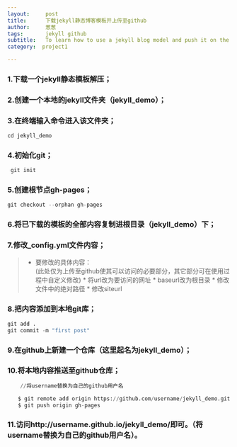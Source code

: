 ```yaml
---
layout:     post
title:      下载jekyll静态博客模板并上传至github
author:     葱葱
tags: 		jekyll github
subtitle:   To learn how to use a jekyll blog model and push it on the github.
category:  project1

---
```

### 1.下载一个jekyll静态模板解压；
### 2.创建一个本地的jekyll文件夹（jekyll_demo）；
### 3.在终端输入命令进入该文件夹；
```python
cd jekyll_demo
```
### 4.初始化git；
```python
 git init
```
### 5.创建根节点gh-pages；
```python
git checkout --orphan gh-pages
```
### 6.将已下载的模板的全部内容复制进根目录（jekyll_demo）下；
### 7.修改_config.yml文件内容；
>* 要修改的具体内容：<br/>
(此处仅为上传至github使其可以访问的必要部分，其它部分可在使用过程中自定义修改)
    * 将url改为要访问的网址
    * baseurl改为根目录
    * 修改文件中的绝对路径
    * 修改siteurl

### 8.把内容添加到本地git库；
```python
git add .
git commit -m "first post"
```
### 9.在github上新建一个仓库（这里起名为jekyll_demo）；
### 10.将本地内容推送至github仓库；
```python
    //将username替换为自己的github用户名

　　$ git remote add origin https://github.com/username/jekyll_demo.git
　　$ git push origin gh-pages
```
### 11.访问http://username.github.io/jekyll_demo/即可。（将username替换为自己的github用户名）。
